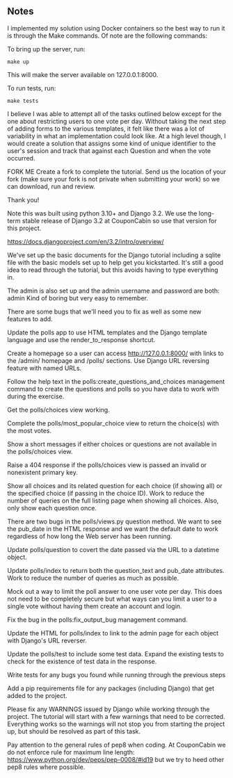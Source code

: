 ## Notes
I implemented my solution using Docker containers so the best way to run it is through the Make commands. Of note are the following commands:

To bring up the server, run:
```
make up
```
This will make the server available on 127.0.0.1:8000.

To run tests, run:
```
make tests
```

I believe I was able to attempt all of the tasks outlined below except for the one about restricting users to one vote per day. Without taking the next step of adding forms to the various templates, it felt like there was a lot of variability in what an implementation could look like. At a high level though, I would create a solution that assigns some kind of unique identifier to the user's session and track that against each Question and when the vote occurred.


FORK ME
Create a fork to complete the tutorial. Send us the location of your fork (make sure your fork is not private when submitting your work) so we can download, run and review.

Thank you!



Note this was built using python 3.10+ and Django 3.2. We use the long-term stable release of Django 3.2 at CouponCabin so use that version for this project.

https://docs.djangoproject.com/en/3.2/intro/overview/

We've set up the basic documents for the Django tutorial including a sqlite file with the basic models set up to help get you kickstarted. It's still a good idea to read through the tutorial, but this avoids having to type everything in.

The admin is also set up and the admin username and password are both: admin
Kind of boring but very easy to remember.

There are some bugs that we'll need you to fix as well as some new features to add.

Update the polls app to use HTML templates and the Django template language and use the render_to_response shortcut.

Create a homepage so a user can access http://127.0.0.1:8000/ with links to the /admin/ homepage and /polls/ sections. Use Django URL reversing feature with named URLs.

Follow the help text in the polls:create_questions_and_choices management command to create the questions and polls so you have data to work with during the exercise.

Get the polls/choices view working.

Complete the polls/most_popular_choice view to return the choice(s) with the most votes.

Show a short messages if either choices or questions are not available in the polls/choices view.

Raise a 404 response if the polls/choices view is passed an invalid or nonexistent primary key.

Show all choices and its related question for each choice (if showing all) or the specified choice (if passing in the choice ID). Work to reduce the number of queries on the full listing page when showing all choices. Also, only show each question once.

There are two bugs in the polls/views.py question method. We want to see the pub_date in the HTML response and we want the default date to work regardless of how long the Web server has been running.

Update polls/question to covert the date passed via the URL to a datetime object.

Update polls/index to return both the question_text and pub_date attributes. Work to reduce the number of queries as much as possible.

Mock out a way to limit the poll answer to one user vote per day. This does not need to be completely secure but what ways can you limit a user to a single vote without having them create an account and login.

Fix the bug in the polls:fix_output_bug management command.

Update the HTML for polls/index to link to the admin page for each object with Django's URL reverser.

Update the polls/test to include some test data. Expand the existing tests to check for the existence of test data in the response.

Write tests for any bugs you found while running through the previous steps

Add a pip requirements file for any packages (including Django) that get added to the project.

Please fix any WARNINGS issued by Django while working through the project. The tutorial will start with a few warnings that need to be corrected. Everything works so the warnings will not stop you from starting the project up, but should be resolved as part of this task.

Pay attention to the general rules of pep8 when coding. At CouponCabin we do not enforce rule for maximum line length: https://www.python.org/dev/peps/pep-0008/#id19 but we try to heed other pep8 rules where possible.
